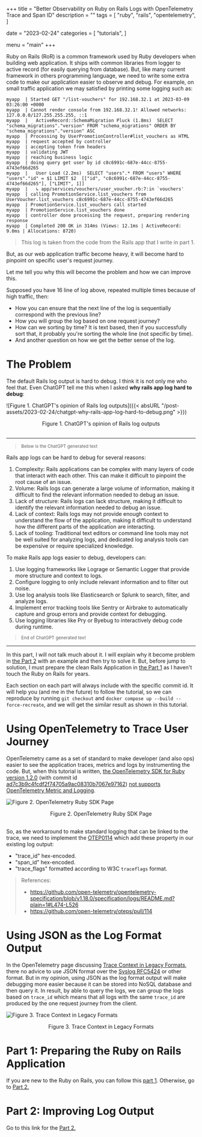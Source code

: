 +++
title = "Better Observability on Ruby on Rails Logs with OpenTelemetry Trace and Span ID"
description = ""
tags = [
    "ruby",
    "rails",
    "opentelemetry",
]

date = "2023-02-24"
categories = [
    "tutorials",
]

menu = "main"
+++



Ruby on Rails (RoR) is a common framework used by Ruby developers when building web application. It ships with common libraries from logger to active record (for easily querying from database). But, like many current framework in others programming language, we need to write some extra code to make our application easier to observe and debug. For example, on small traffic application we may satisfied by printing some logging such as:

```shell
myapp  | Started GET "/list-vouchers" for 192.168.32.1 at 2023-03-09 03:26:00 +0000
myapp  | Cannot render console from 192.168.32.1! Allowed networks: 127.0.0.0/127.255.255.255, ::1
myapp  |   ActiveRecord::SchemaMigration Pluck (1.8ms)  SELECT "schema_migrations"."version" FROM "schema_migrations" ORDER BY "schema_migrations"."version" ASC
myapp  | Processing by UserPromotionController#list_vouchers as HTML
myapp  | request accepted by controller
myapp  | accepting token from headers
myapp  | validating JWT
myapp  | reaching business logic
myapp  | doing query get user by id c8c6991c-687e-44cc-8755-4743ef66d265
myapp  |   User Load (2.2ms)  SELECT "users".* FROM "users" WHERE "users"."id" = $1 LIMIT $2  [["id", "c8c6991c-687e-44cc-8755-4743ef66d265"], ["LIMIT", 1]]
myapp  |   ↳ app/services/vouchers/user_voucher.rb:7:in `vouchers'
myapp  | calling PromotionService.list_vouchers from UserVoucher.list_vouchers c8c6991c-687e-44cc-8755-4743ef66d265
myapp  | PromotionService.list_vouchers call started
myapp  | PromotionService.list_vouchers done
myapp  | controller done processing the request, preparing rendering response
myapp  | Completed 200 OK in 314ms (Views: 12.1ms | ActiveRecord: 9.0ms | Allocations: 8720)
```

> This log is taken from the code from the Rails app that I write in part 1.

But, as our web application traffic become heavy, it will become hard to pinpoint on specific user's request journey. 

Let me tell you why this will become the problem and how we can improve this.

Supposed you have 16 line of log above, repeated multiple times because of high traffic, then:

* How you can ensure that the next line of the log is sequentially correspond with the previous line?
* How you will group the log based on one request journey? 
* How can we sorting by time? It is text based, then if you successfully sort that, it probably you're sorting the whole line (not specific by time).
* And another question on how we get the better sense of the log.


# The Problem

The default Rails log output is hard to debug. I think it is not only me who feel that. Even ChatGPT tell me this when I asked **why rails app log hard to debug**:

![Figure 1. ChatGPT's opinion of Rails log outputs]({{< absURL "/post-assets/2023-02-24/chatgpt-why-rails-app-log-hard-to-debug.png" >}})
<div style="text-align: center; margin-bottom: 30px;">Figure 1. ChatGPT's opinion of Rails log outputs</div>

---
> <small>Below is the ChatGPT generated text</small>

Rails app logs can be hard to debug for several reasons:

1. Complexity: Rails applications can be complex with many layers of code that interact with each other. This can make it difficult to pinpoint the root cause of an issue.
2. Volume: Rails logs can generate a large volume of information, making it difficult to find the relevant information needed to debug an issue.
3. Lack of structure: Rails logs can lack structure, making it difficult to identify the relevant information needed to debug an issue.
4. Lack of context: Rails logs may not provide enough context to understand the flow of the application, making it difficult to understand how the different parts of the application are interacting.
5. Lack of tooling: Traditional text editors or command line tools may not be well suited for analyzing logs, and dedicated log analysis tools can be expensive or require specialized knowledge.

To make Rails app logs easier to debug, developers can:

1. Use logging frameworks like Lograge or Semantic Logger that provide more structure and context to logs.
2. Configure logging to only include relevant information and to filter out noise.
3. Use log analysis tools like Elasticsearch or Splunk to search, filter, and analyze logs.
4. Implement error tracking tools like Sentry or Airbrake to automatically capture and group errors and provide context for debugging.
5. Use logging libraries like Pry or Byebug to interactively debug code during runtime.

> <small>End of ChatGPT generated text</small>

---

In this part, I will not talk much about it. I will explain why it become problem in [the Part 2](/posts/2023-02-24-rails-otel-part2) with an example and then try to solve it. But, before jump to solution, I must prepare the clean Rails Application in [the Part 1](/posts/2023-02-24-rails-otel-part1/) as I haven't touch the Ruby on Rails for years.

Each section on each part will always include with the specific commit id. It will help you (and me in the future) to follow the tutorial, so we can reproduce by running `git checkout` and `docker compose up --build --force-recreate`, and we will get the similar result as shown in this tutorial.

# Using OpenTelemetry to Trace User Journey

OpenTelemetry came as a set of standard to make developer (and also ops) easier to see the application traces, metrics and logs by instrumenting the code. But, when this tutorial is written, [the OpenTelemetry SDK for Ruby version 1.2.0](https://github.com/open-telemetry/opentelemetry-ruby/tree/opentelemetry-sdk/v1.2.0) (with commit id [ad7c3b9c4fcdf2f74705a9ac08310b7067e97162](https://github.com/open-telemetry/opentelemetry-ruby/releases/tag/opentelemetry-sdk%2Fv1.2.0)) [not supports](https://github.com/open-telemetry/opentelemetry.io/blob/7f1501407b9643b4f517a189b3544ad08ec6ca07/data/instrumentation.yaml#L44-L49) [OpenTelemetry Metric and Logging](https://github.com/open-telemetry/opentelemetry.io/blob/7f1501407b9643b4f517a189b3544ad08ec6ca07/content/en/docs/instrumentation/ruby/_index.md). 



![Figure 2. OpenTelemetry Ruby SDK Page](/blog/post-assets/2023-02-24/opentelemetry-ruby-sdk-page.png)
<div style="text-align: center; margin-bottom: 30px;">Figure 2. OpenTelemetry Ruby SDK Page</div>

So, as the workaround to make standard logging that can be linked to the trace, we need to implement the [OTEP0114](https://github.com/open-telemetry/oteps/pull/114) which add these property in our existing log output:

* "trace_id" hex-encoded.
* "span_id" hex-encoded.
* "trace_flags" formatted according to W3C `traceflags` format.

> References:
>
> * https://github.com/open-telemetry/opentelemetry-specification/blob/v1.18.0/specification/logs/README.md?plain=1#L474-L526
> * https://github.com/open-telemetry/oteps/pull/114


# Using JSON as the Log Format Output

In the OpenTelemetry page discussing [Trace Context in Legacy Formats](https://github.com/open-telemetry/opentelemetry-specification/blob/v1.18.0/specification/logs/README.md?plain=1#L474-L526), there no advice to use JSON format over the [Syslog RFC5424](https://www.rfc-editor.org/rfc/rfc5424) or other format. But in my opinion, using JSON as the log format output will make debugging more easier because it can be stored into NoSQL database and then query it. In result, by able to query the logs, we can group the logs based on `trace_id` which means that all logs with the same `trace_id` are produced by the one request journey from the client.

![Figure 3. Trace Context in Legacy Formats](/blog/post-assets/2023-02-24/opentelemetry-trace-context-in-legacy-format.png)
<div style="text-align: center; margin-bottom: 30px;">Figure 3. Trace Context in Legacy Formats</div>

# Part 1: Preparing the Ruby on Rails Application

If you are new to the Ruby on Rails, you can follow this [part 1](/posts/2023-02-24-rails-otel-part1/). Otherwise, go to [Part 2.](/posts/2023-02-24-rails-otel-part2/)

# Part 2: Improving Log Output

Go to this link for the [Part 2.](/posts/2023-02-24-rails-otel-part2/)

